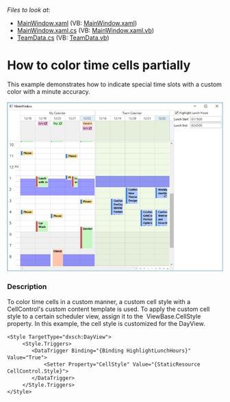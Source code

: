 <!-- default file list -->
*Files to look at*:

* [MainWindow.xaml](./CS/SchedulerCellTemplate/MainWindow.xaml) (VB: [MainWindow.xaml](./VB/SchedulerCellTemplate/MainWindow.xaml))
* [MainWindow.xaml.cs](./CS/SchedulerCellTemplate/MainWindow.xaml.cs) (VB: [MainWindow.xaml.vb](./VB/SchedulerCellTemplate/MainWindow.xaml.vb))
* [TeamData.cs](./CS/SchedulerCellTemplate/TeamData.cs) (VB: [TeamData.vb](./VB/SchedulerCellTemplate/TeamData.vb))
<!-- default file list end -->
# How to color time cells partially


This example demonstrates how to indicate special time slots with a custom color with a minute accuracy.<br><br><img src="https://raw.githubusercontent.com/DevExpress-Examples/how-to-color-time-cells-partially-t590114/17.2.3+/media/f1fbb0a1-dcae-4756-8b80-da96524b9ca6.png">


### Description

To color time cells in a custom manner, a custom cell style with a CellControl's custom content template is used.&nbsp;To apply the custom cell style to a certain scheduler view, assign it to&nbsp;the &nbsp;ViewBase.CellStyle property. In this example, the cell style is customized for the DayView.

```xaml
<Style TargetType="dxsch:DayView">
     <Style.Triggers>
        <DataTrigger Binding="{Binding HighlightLunchHours}" Value="True">
            <Setter Property="CellStyle" Value="{StaticResource CellControl.Style}">
        </DataTrigger>
     </Style.Triggers>
</Style>
```
